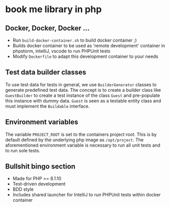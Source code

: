 # book me library in php

## Docker, Docker, Docker ...

* Run ``build-docker-container.sh`` to build docker container ;)
* Builds docker container to be used as 'remote development' container in phpstorm, intelliJ, vscode to run PHPUnit
  tests
* Modify ``Dockerfile`` to adapt this development container to your needs

## Test data builder classes

To use test data for tests in general, we use ``BuilderGenerator`` classes to generate predefined test data. The 
concept is
to create a builder class like `GuestBuilder` to create a test instance of the class `Guest` and pre-populate this
instance with dummy data. ``Guest`` is seen as a testable entity class and must implement the `Buildable` interface.

## Environment variables

The variable ``PROJECT_ROOT`` is set to the containers project root. This is by default defined by the underlying php 
image as ``/opt/project``. The aforementioned environment variable is necessary to run all unit tests and to run 
sole tests.

## Bullshit bingo section

* Made for PHP >= 8.1.10
* Test-driven development
* BDD style
* Includes shared launcher for IntelliJ to run PHPUnit tests within docker container